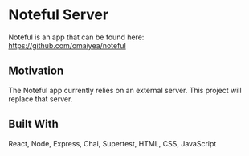 # Noteful Server
Noteful is an app that can be found here: https://github.com/omaiyea/noteful

## Motivation
The Noteful app currently relies on an external server. This project will replace that server. 

## Built With
React, Node, Express, Chai, Supertest, HTML, CSS, JavaScript

